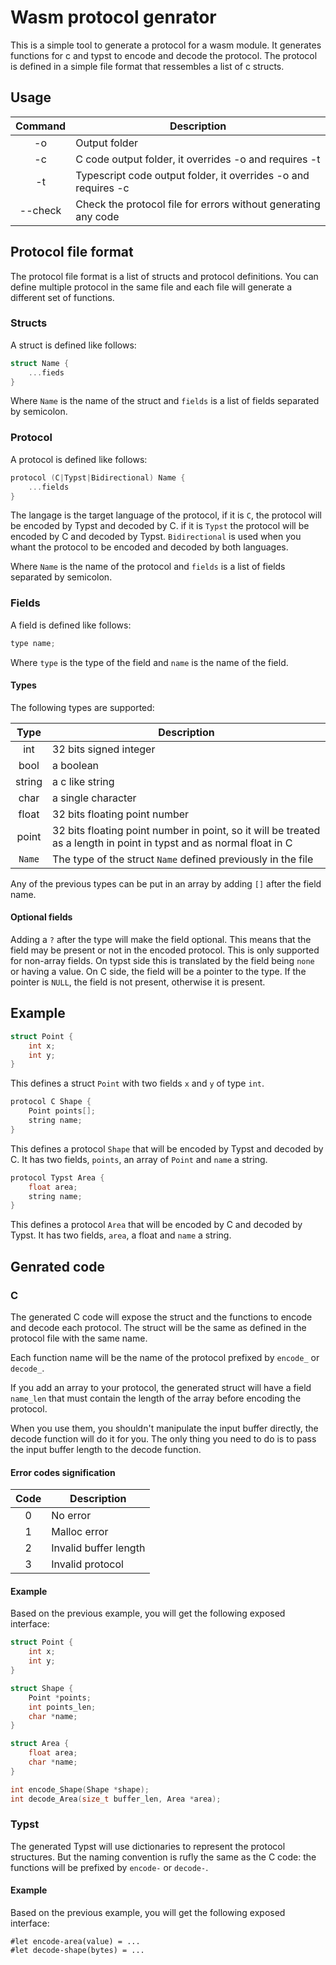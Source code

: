 # Wasm protocol genrator

This is a simple tool to generate a protocol for a wasm module. It generates functions for c and typst to encode and decode the protocol. The protocol is defined in a simple file format that ressembles a list of c structs.

## Usage

| Command | Description |
| :-----: | ----------- |
| -o      | Output folder |
| -c | C code output folder, it overrides -o and requires -t |
| -t | Typescript code output folder, it overrides -o and requires -c |
| --check | Check the protocol file for errors without generating any code |

## Protocol file format

The protocol file format is a list of structs and protocol definitions. You can define multiple protocol in the same file and each file will generate a different set of functions.

### Structs

A struct is defined like follows:

```c
struct Name {
    ...fieds
}
```

Where `Name` is the name of the struct and `fields` is a list of fields separated by semicolon.

### Protocol

A protocol is defined like follows:

```c
protocol (C|Typst|Bidirectional) Name {
    ...fields
}
```

The langage is the target language of the protocol, if it is `C`, the protocol will be encoded by Typst and decoded by C. if it is `Typst` the protocol will be encoded by C and decoded by Typst. `Bidirectional` is used when you whant the protocol to be encoded and decoded by both languages.

Where `Name` is the name of the protocol and `fields` is a list of fields separated by semicolon.

### Fields

A field is defined like follows:

```c
type name;
```

Where `type` is the type of the field and `name` is the name of the field.

#### Types

The following types are supported:

| Type | Description |
| :--: | ----------- |
| int | 32 bits signed integer |
| bool | a boolean |
| string | a c like string |
| char | a single character |
| float | 32 bits floating point number |
| point | 32 bits floating point number in point, so it will be treated as a length in point in typst and as normal float in C |
| `Name` | The type of the struct `Name` defined previously in the file |

Any of the previous types can be put in an array by adding `[]` after the field name.

#### Optional fields

Adding a `?` after the type will make the field optional. This means that the field may be present or not in the encoded protocol. This is only supported for non-array fields. On typst side this is translated by the field being `none` or having a value. On C side, the field will be a pointer to the type. If the pointer is `NULL`, the field is not present, otherwise it is present.

## Example

```c
struct Point {
    int x;
    int y;
}
```

This defines a struct `Point` with two fields `x` and `y` of type `int`.

```c
protocol C Shape {
    Point points[];
    string name;
}
```

This defines a protocol `Shape` that will be encoded by Typst and decoded by C. It has two fields, `points`, an array of `Point` and `name` a string.

```c
protocol Typst Area {
    float area;
    string name;
}
```

This defines a protocol `Area` that will be encoded by C and decoded by Typst. It has two fields, `area`, a float and `name` a string.

## Genrated code

### C

The generated C code will expose the struct and the functions to encode and decode each protocol. The struct will be the same as defined in the protocol file with the same name.

Each function name will be the name of the protocol prefixed by `encode_` or `decode_`.

If you add an array to your protocol, the generated struct will have a field `name_len` that must contain the length of the array before encoding the protocol.

When you use them, you shouldn't manipulate the input buffer directly, the decode function will do it for you. The only thing you need to do is to pass the input buffer length to the decode function.

#### Error codes signification

| Code | Description |
| :--: | ----------- |
| 0 | No error |
| 1 | Malloc error |
| 2 | Invalid buffer length |
| 3 | Invalid protocol |

#### Example

Based on the previous example, you will get the following exposed interface:

```c
struct Point {
    int x;
    int y;
}

struct Shape {
    Point *points;
    int points_len;
    char *name;
}

struct Area {
    float area;
    char *name;
}

int encode_Shape(Shape *shape);
int decode_Area(size_t buffer_len, Area *area);
```

### Typst

The generated Typst will use dictionaries to represent the protocol structures. But the naming convention is rufly the same as the C code: the functions will be prefixed by `encode-` or `decode-`.

#### Example

Based on the previous example, you will get the following exposed interface:

```typst
#let encode-area(value) = ...
#let decode-shape(bytes) = ...
```
